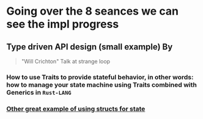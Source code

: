 # Going over the 8 seances we can see the impl progress

## Type driven API design (small example) By

> "Will Crichton" Talk at strange loop

### How to use Traits to provide stateful behavior, in other words: how to manage your state machine using Traits combined with Generics in `Rust-LANG`

### [Other great example of using structs for state](https://www.youtube.com/watch?v=VFmPwvhubow&ab_channel=Let%27sGetRusty)
